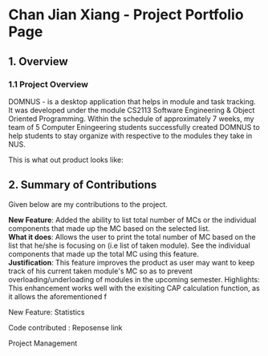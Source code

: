 # Chan Jian Xiang - Project Portfolio Page


## 1. Overview
### 1.1 Project Overview 
DOMNUS - is a desktop application that helps in module and task tracking. It was developed under the module CS2113 Software Engineering & Object Oriented Programming. Within the schedule of approximately 7 weeks, my team of 5 Computer Eningeering students successfully created DOMNUS to help students to stay organize with respective to the modules they take in NUS. 

This is what out product looks like: 

## 2. Summary of Contributions
Given below are my contributions to the project. 

**New Feature**: Added the ability to list total number of MCs or the individual components that made up the MC based on the selected list.  <br>
**What it does**: Allows the user to print the total number of MC based on the list that he/she is focusing on (i.e list of taken module). See the individual components that made up the total MC using this feature. <br>
**Justification**: This feature improves the product as user may want to keep track of his current taken module's MC so as to prevent overloading/underloading of modules in the upcoming semester. 
Highlights: This enhancement works well with the exisiting CAP calculation function, as it allows the aforementioned f

 

New Feature: Statistics 

Code contributed : Reposense link 

Project Management 
<!--stackedit_data:
eyJoaXN0b3J5IjpbODEyMDY4MDQ3LC0xNzUwMTI0NzQwLDIwMT
IyMzQ0OTAsMTI4MzExMjMzMSwtNTMzMTE3OTA4LDE1MzQyNzE1
NTcsLTEyOTgwNDg4MDYsLTE4MDYxMDE0NzQsLTczOTQ0Njc4Ni
wxNzQ4NTcxNjQ5LC0yMDYzMTU4OTQsLTg3MzkyNjM3LC04MDA1
ODI2MDEsMTYzNTA0NjM4OCwtMTQ4MDQ0NDI0NSwtNTQ5NTczNz
M2LC05MTQ1NjE2NDcsMTE3ODc4NDQwXX0=
-->